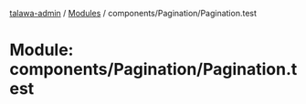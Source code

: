 [talawa-admin](../README.md) / [Modules](../modules.md) / components/Pagination/Pagination.test

# Module: components/Pagination/Pagination.test
